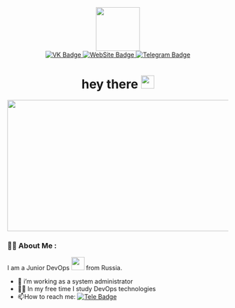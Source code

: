 <div id="header" align="center">
    <img src="https://media0.giphy.com/media/xNtKgRgAYEIkwot3RW/giphy.gif" width="100"/>
    <div id="badges">
        <a href="https://vk.com/id11977958">
            <img src="https://img.shields.io/badge/%D0%B2%D0%BA%D0%BE%D0%BD%D1%82%D0%B0%D0%BA%D1%82%D0%B5-%232E87FB.svg?&style=for-the-badge&logo=vk&logoColor=white"
                 alt="VK Badge"/>
        </a>
        <a href="https://alexv92.pythonanywhere.com/">
      <img src="https://img.shields.io/badge/website-000000?style=for-the-badge&logo=About.me&logoColor=white"
           alt="WebSite Badge"/>
        </a>
        <a href="https://t.me/Alex_Vl92">
            <img src="https://img.shields.io/badge/Telegram-2CA5E0?style=for-the-badge&logo=telegram&logoColor=white"
                 alt="Telegram Badge"/>
        </a>
    </div>
    <img src="https://komarev.com/ghpvc/?username=Alex-V92&style=flat-square&color=blue" alt=""/>
    <h1>
      hey there
          <img src="https://media.giphy.com/media/hvRJCLFzcasrR4ia7z/giphy.gif" width="30px"/>
    </h1>
</div>



<div align="center">
  <img src="https://media.tenor.com/wF5RiCnfj34AAAAC/work-computer.gif" width="600" height="300"/>
</div>

### :man_technologist: About Me :
I am a Junior DevOps <img src="https://media.giphy.com/media/WUlplcMpOCEmTGBtBW/giphy.gif" width="30"> from Russia.
- :telescope: i’m working as a system administrator
- :man_student: In my free time I study DevOps technologies
- :mailbox:How to reach me: [![Tele Badge](https://img.shields.io/badge/-telegram-red?color=white&logo=telegram&logoColor=black)](https://t.me/Alex_Vl92)
